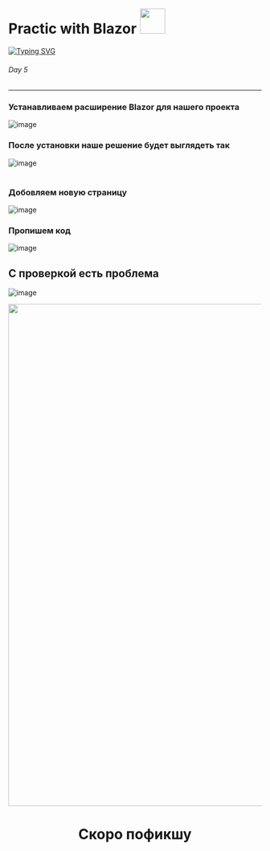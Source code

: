 # Practic with Blazor <img src="https://swharden.com/static/2021/01/09/blazor-mystify.gif" height="50"/></h1>   
[![Typing SVG](https://readme-typing-svg.herokuapp.com?color=%2336BCF7&lines=Perepelkin+work+with+Blazor)](https://i.gifer.com/3odR.gif)
###### Day 5 ######
-------------------------
### Устанавливаем расширение Blazor для нашего проекта ###
![image](https://github.com/MaxZond/Practic_Blazor/assets/121193436/014455ab-9289-4a3e-941a-b1c131093bb5)
### После установки наше решение будет выглядеть так ###
![image](https://github.com/MaxZond/Practic_Blazor/assets/121193436/f0831c05-e708-495a-881b-7c856b15be9c)
<br></br>
### Добовляем новую страницу ###
![image](https://github.com/MaxZond/Practic_Blazor/assets/121193436/4c90c2ef-08f9-488d-870f-305daa097c60)
### Пропишем код ###
![image](https://github.com/MaxZond/Practic_Blazor/assets/121193436/a95cd59c-0070-42b2-9a65-401661ca398c)
## С проверкой есть проблема 
![image](https://github.com/MaxZond/Practic_Blazor/assets/121193436/0e94c87b-dec2-4f9f-818a-fa069942eac2)

<div align="center">
  
<img src="https://media.tenor.com/B7TP3JU7qcAAAAAC/fixed.gif" width="1000"/></h1>

# Скоро пофикшу
  
</div>
